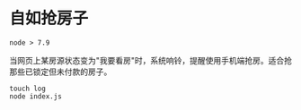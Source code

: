 # 自如抢房子

`node > 7.9`

当网页上某房源状态变为"我要看房"时，系统响铃，提醒使用手机端抢房。适合抢那些已锁定但未付款的房子。

```
touch log
node index.js
```

